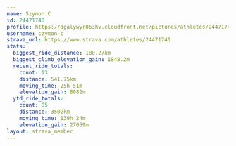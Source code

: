 ```yaml
---
name: Szymon C
id: 24471740
profile: https://dgalywyr863hv.cloudfront.net/pictures/athletes/24471740/7213253/3/large.jpg
username: szymon-c
strava_url: https://www.strava.com/athletes/24471740
stats:
  biggest_ride_distance: 180.27km
  biggest_climb_elevation_gain: 1848.2m
  recent_ride_totals:
    count: 13
    distance: 541.75km
    moving_time: 25h 51m
    elevation_gain: 8082m
  ytd_ride_totals:
    count: 85
    distance: 3502km
    moving_time: 139h 24m
    elevation_gain: 27059m
layout: strava_member
--- 
```

